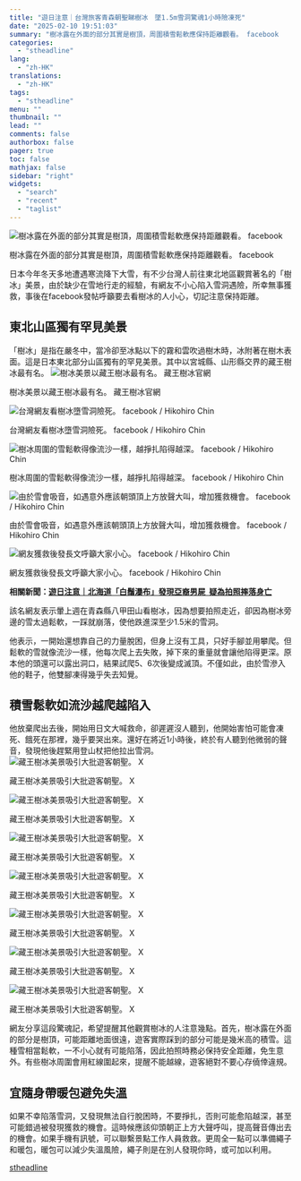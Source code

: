 ```yaml
---
title: "遊日注意｜台灣旅客青森朝聖睇樹冰　墜1.5m雪洞驚魂1小時險凍死"
date: "2025-02-10 19:51:03"
summary: "樹冰露在外面的部分其實是樹頂，周圍積雪鬆軟應保持距離觀看。 facebook        ..."
categories:
  - "stheadline"
lang:
  - "zh-HK"
translations:
  - "zh-HK"
tags:
  - "stheadline"
menu: ""
thumbnail: ""
lead: ""
comments: false
authorbox: false
pager: true
toc: false
mathjax: false
sidebar: "right"
widgets:
  - "search"
  - "recent"
  - "taglist"
---
```


![樹冰露在外面的部分其實是樹頂，周圍積雪鬆軟應保持距離觀看。 facebook](https://image.stheadline.com/f/680p0/0x0/100/none/a6d0be5b9cfe2d1d83abf848429ca57a/stheadline/inewsmedia/20250210/_2025021019474956323.jpg)

樹冰露在外面的部分其實是樹頂，周圍積雪鬆軟應保持距離觀看。 facebook




日本今年冬天多地遭遇寒流降下大雪，有不少台灣人前往東北地區觀賞著名的「樹冰」美景，由於缺少在雪地行走的經驗，有網友不小心陷入雪洞遇險，所幸無事獲救，事後在facebook發帖呼籲要去看樹冰的人小心，切記注意保持距離。

東北山區獨有罕見美景
----------

「樹冰」是指在嚴冬中，當冷卻至冰點以下的霧和雲吹過樹木時，冰附著在樹木表面。這是日本東北部分山區獨有的罕見美景。其中以宮城縣、山形縣交界的藏王樹冰最有名。
 ![樹冰美景以藏王樹冰最有名。 藏王樹冰官網](https://image.hkhl.hk/f/1024p0/0x0/100/none/b10cd16350f15956be642a41c0d4fe70/2025-02/IMG_5270.jpeg)


樹冰美景以藏王樹冰最有名。 藏王樹冰官網



 ![台灣網友看樹冰墮雪洞險死。 facebook / Hikohiro Chin](https://image.hkhl.hk/f/1024p0/0x0/100/none/200d607d3df1c993d32910813c0a1439/2025-02/IMG_5271.jpeg)


台灣網友看樹冰墮雪洞險死。 facebook / Hikohiro Chin



 ![樹冰周圍的雪鬆軟得像流沙一樣，越掙扎陷得越深。 facebook / Hikohiro Chin](https://image.hkhl.hk/f/1024p0/0x0/100/none/0f47921ae22ff7ad73dc6210c7a631f6/2025-02/IMG_5272.jpeg)


樹冰周圍的雪鬆軟得像流沙一樣，越掙扎陷得越深。 facebook / Hikohiro Chin



 ![由於雪會吸音，如遇意外應該朝頭頂上方放聲大叫，增加獲救機會。 facebook / Hikohiro Chin](https://image.hkhl.hk/f/1024p0/0x0/100/none/b11d9fe2b4d5f1cb28c5e9323ff3011d/2025-02/IMG_5273.jpeg)


由於雪會吸音，如遇意外應該朝頭頂上方放聲大叫，增加獲救機會。 facebook / Hikohiro Chin



 ![網友獲救後發長文呼籲大家小心。 facebook / Hikohiro Chin](https://image.hkhl.hk/f/1024p0/0x0/100/none/30ed463de11023d445b10a97dbbf9ab8/2025-02/photo-output_2.jpeg)


網友獲救後發長文呼籲大家小心。 facebook / Hikohiro Chin




**相關新聞：[遊日注意｜北海道「白鬚瀑布」發現亞裔男屍  疑為拍照摔落身亡](https://www.stheadline.com/realtime-world/3426620)**

該名網友表示暈上週在青森縣八甲田山看樹冰，因為想要拍照走近，卻因為樹冰旁邊的雪太過鬆軟，一踩就崩落，使他跌進深至少1.5米的雪洞。

他表示，一開始還想靠自己的力量脫困，但身上沒有工具，只好手腳並用攀爬。但鬆軟的雪就像流沙一樣，他每次爬上去失敗，掉下來的重量就會讓他陷得更深。原本他的頭還可以露出洞口，結果試爬5、6次後變成滅頂。不僅如此，由於雪滲入他的鞋子，他雙腳凍得幾乎失去知覺。

積雪鬆軟如流沙越爬越陷入
------------

他放棄爬出去後，開始用日文大喊救命，卻遲遲沒人聽到，他開始害怕可能會凍死、餓死在那裡，幾乎要哭出來。還好在將近1小時後，終於有人聽到他微弱的聲音，發現他後趕緊用登山杖把他拉出雪洞。
 ![藏王樹冰美景吸引大批遊客朝聖。 X](https://image.hkhl.hk/f/1024p0/0x0/100/none/8b7064ebb601249db083838398d46cfd/2025-02/IMG_5252.jpeg)


藏王樹冰美景吸引大批遊客朝聖。 X



 ![藏王樹冰美景吸引大批遊客朝聖。 X](https://image.hkhl.hk/f/1024p0/0x0/100/none/843f9968916096a4e3a67767ccbd5c59/2025-02/IMG_5255.jpeg)


藏王樹冰美景吸引大批遊客朝聖。 X



 ![藏王樹冰美景吸引大批遊客朝聖。 X](https://image.hkhl.hk/f/1024p0/0x0/100/none/87e4e36c0d90f20f5fa3dcd056b2ce49/2025-02/IMG_5260.jpeg)


藏王樹冰美景吸引大批遊客朝聖。 X



 ![藏王樹冰美景吸引大批遊客朝聖。 X](https://image.hkhl.hk/f/1024p0/0x0/100/none/5f51e1f116a6bdbf31e1dca2220b071c/2025-02/IMG_5261.jpeg)


藏王樹冰美景吸引大批遊客朝聖。 X



 ![藏王樹冰美景吸引大批遊客朝聖。 X](https://image.hkhl.hk/f/1024p0/0x0/100/none/88d176a7edfb0beeedffcc7e5a7ed775/2025-02/IMG_5264.jpeg)


藏王樹冰美景吸引大批遊客朝聖。 X



 ![藏王樹冰美景吸引大批遊客朝聖。 X](https://image.hkhl.hk/f/1024p0/0x0/100/none/0111684b914359ecc264e74ff3d7c112/2025-02/IMG_5268.jpeg)


藏王樹冰美景吸引大批遊客朝聖。 X



 ![藏王樹冰美景吸引大批遊客朝聖。 X](https://image.hkhl.hk/f/1024p0/0x0/100/none/e327231479d4ca55191ee335df33ba54/2025-02/IMG_5266.jpeg)


藏王樹冰美景吸引大批遊客朝聖。 X




網友分享這段驚魂記，希望提醒其他觀賞樹冰的人注意幾點。首先，樹冰露在外面的部分是樹頂，可能距離地面很遠，遊客實際踩到的部分可能是幾米高的積雪。這種雪相當鬆軟，一不小心就有可能陷落，因此拍照時務必保持安全距離，免生意外。有些樹冰周圍會用紅線圍起來，提醒不能越線，遊客絕對不要心存僥倖違規。

宜隨身帶暖包避免失溫
----------

如果不幸陷落雪洞，又發現無法自行脫困時，不要掙扎，否則可能愈陷越深，甚至可能錯過被發現獲救的機會。這時候應該仰頭朝正上方大聲呼叫，提高聲音傳出去的機會。如果手機有訊號，可以聯繫景點工作人員救救。更周全一點可以準備繩子和暖包，暖包可以減少失溫風險，繩子則是在別人發現你時，或可加以利用。

[stheadline](https://std.stheadline.com/realtime/article/2051950/即時-國際-遊日注意-台灣旅客青森朝聖睇樹冰-墜1-5m雪洞驚魂1小時險凍死)

